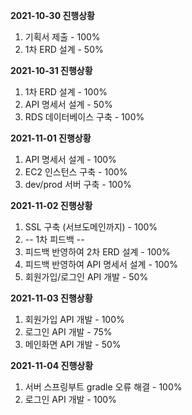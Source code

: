 **2021-10-30 진행상황**
1. 기획서 제출 - 100%
2. 1차 ERD 설계 - 50%

**2021-10-31 진행상황**
1. 1차 ERD 설계 - 100%
2. API 명세서 설계 - 50%
3. RDS 데이터베이스 구축 - 100%

**2021-11-01 진행상황**
1. API 명세서 설계 - 100%
2. EC2 인스턴스 구축 - 100%
3. dev/prod 서버 구축 - 100%

**2021-11-02 진행상황**
1. SSL 구축 (서브도메인까지) - 100%
2. -- 1차 피드백 --
3. 피드백 반영하여 2차 ERD 설계 - 100%
4. 피드백 반영하여 API 명세서 설계 - 100%
5. 회원가입/로그인 API 개발 - 50%

**2021-11-03 진행상황**
1. 회원가입 API 개발 - 100%
2. 로그인 API 개발 - 75%
3. 메인화면 API 개발 - 50%

**2021-11-04 진행상황**
1. 서버 스프링부트 gradle 오류 해결 - 100%
2. 로그인 API 개발 - 100%
